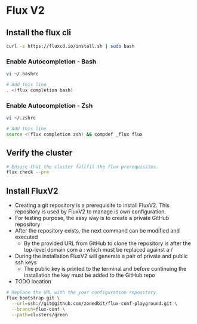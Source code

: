 # Flux V2

## Install the flux cli

``` sh
curl -s https://fluxcd.io/install.sh | sudo bash
```

### Enable Autocompletion - Bash

``` sh
vi ~/.bashrc

# Add this line
. <(flux completion bash)
```

### Enable Autocompletion - Zsh

``` sh
vi ~/.zshrc

# Add this line
source <(flux completion zsh) && compdef _flux flux
```

## Verify the cluster

``` sh
# Ensure that the cluster fullfil the flux prerequisites.
flux check --pre
```

## Install FluxV2

* Creating a git repository is a prerequisite to install FluxV2. This repository is
  used by FluxV2 to manage is own configuration.
* For testing purpose, the easy way is to create a private GitHub repository
* After the repository exists, the next command can be modified and executed
    * By the provided URL from GitHub to clone the repository
      is after the top-level domain com a : which must be replaced against a  /
* During the installation FluxV2 will generate a pair of private and public ssh keys
    * The public key is printed to the terminal and before continuing the installation
      the key must be added to the GitHub repo
* TODO location

``` sh
# Replace the URL with the your configuration repository
flux bootstrap git \
  --url=ssh://git@github.com/zonedbit/flux-conf-playground.git \
  --branch=flux-conf \
  --path=clusters/green
```
